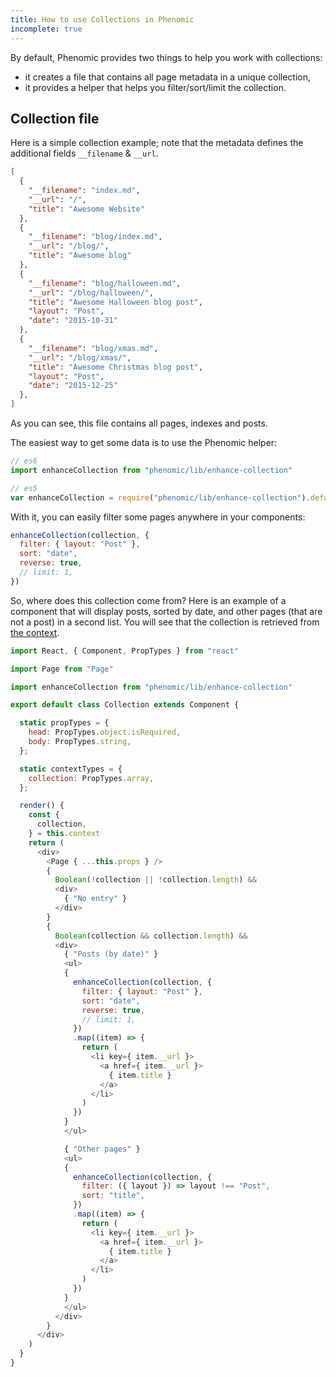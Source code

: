 ```yaml
---
title: How to use Collections in Phenomic
incomplete: true
---
```


By default, Phenomic provides two things to help you work with collections:

- it creates a file that contains all page metadata in a unique collection,
- it provides a helper that helps you filter/sort/limit the collection.

## Collection file

Here is a simple collection example; note that the metadata defines the
additional fields `__filename` & `__url`.

```json
[
  {
    "__filename": "index.md",
    "__url": "/",
    "title": "Awesome Website"
  },
  {
    "__filename": "blog/index.md",
    "__url": "/blog/",
    "title": "Awesome blog"
  },
  {
    "__filename": "blog/halloween.md",
    "__url": "/blog/halloween/",
    "title": "Awesome Halloween blog post",
    "layout": "Post",
    "date": "2015-10-31"
  },
  {
    "__filename": "blog/xmas.md",
    "__url": "/blog/xmas/",
    "title": "Awesome Christmas blog post",
    "layout": "Post",
    "date": "2015-12-25"
  },
]
```

As you can see, this file contains all pages, indexes and posts.

The easiest way to get some data is to use the Phenomic helper:

```js
// es6
import enhanceCollection from "phenomic/lib/enhance-collection"

// es5
var enhanceCollection = require("phenomic/lib/enhance-collection").default
```

With it, you can easily filter some pages anywhere in your components:

```js
enhanceCollection(collection, {
  filter: { layout: "Post" },
  sort: "date",
  reverse: true,
  // limit: 1,
})
```

So, where does this collection come from? Here is an example of a component
that will display posts, sorted by date, and other pages (that are not a post)
in a second list. You will see that the collection is retrieved from
[the context](https://facebook.github.io/react/docs/context.html).

```js
import React, { Component, PropTypes } from "react"

import Page from "Page"

import enhanceCollection from "phenomic/lib/enhance-collection"

export default class Collection extends Component {

  static propTypes = {
    head: PropTypes.object.isRequired,
    body: PropTypes.string,
  };

  static contextTypes = {
    collection: PropTypes.array,
  };

  render() {
    const {
      collection,
    } = this.context
    return (
      <div>
        <Page { ...this.props } />
        {
          Boolean(!collection || !collection.length) &&
          <div>
            { "No entry" }
          </div>
        }
        {
          Boolean(collection && collection.length) &&
          <div>
            { "Posts (by date)" }
            <ul>
            {
              enhanceCollection(collection, {
                filter: { layout: "Post" },
                sort: "date",
                reverse: true,
                // limit: 1,
              })
              .map((item) => {
                return (
                  <li key={ item.__url }>
                    <a href={ item.__url }>
                      { item.title }
                    </a>
                  </li>
                )
              })
            }
            </ul>

            { "Other pages" }
            <ul>
            {
              enhanceCollection(collection, {
                filter: ({ layout }) => layout !== "Post",
                sort: "title",
              })
              .map((item) => {
                return (
                  <li key={ item.__url }>
                    <a href={ item.__url }>
                      { item.title }
                    </a>
                  </li>
                )
              })
            }
            </ul>
          </div>
        }
      </div>
    )
  }
}
```
